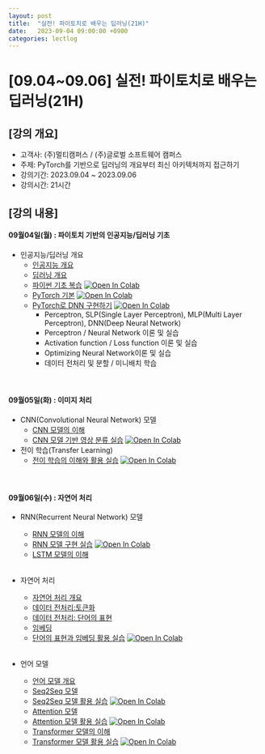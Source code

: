 ```yaml
---
layout: post
title:  "실전! 파이토치로 배우는 딥러닝(21H)"
date:   2023-09-04 09:00:00 +0900
categories: lectlog
---
```


# [09.04~09.06] 실전! 파이토치로 배우는 딥러닝(21H)

## [강의 개요]

* 고객사: (주)멀티캠퍼스 / (주)글로벌 소프트웨어 캠퍼스
* 주제: PyTorch를 기반으로 딥러닝의 개요부터 최신 아키텍처까지 접근하기
* 강의기간: 2023.09.04 ~ 2023.09.06
* 강의시간: 21시간

## [강의 내용]

#### 09월04일(월) : 파이토치 기반의 인공지능/딥러닝 기초

* 인공지능/딥러닝 개요
  * [인공지능 개요](../LectureFiles/pdf/AI01_AI개요.pdf)
  * [딥러닝 개요](../LectureFiles/pdf/DL01_딥러닝개요.pdf)
  * [파이썬 기초 복습](../LectureFiles/src/Py001_Basic.ipynb) [![Open In Colab](https://colab.research.google.com/assets/colab-badge.svg)](https://colab.research.google.com/github/aidalabs/Lectures/blob/main/LectureFiles/src/Py001_Basic.ipynb)
  * [PyTorch 기본](../LectureFiles/src/DL003_PyTorch.ipynb) [![Open In Colab](https://colab.research.google.com/assets/colab-badge.svg)](https://colab.research.google.com/github/aidalabs/Lectures/blob/main/LectureFiles/src/DL003_PyTorch.ipynb)
  * [PyTorch로 DNN 구현하기](../LectureFiles/src/DL004_PyTorch_DNN.ipynb) [![Open In Colab](https://colab.research.google.com/assets/colab-badge.svg)](https://colab.research.google.com/github/aidalabs/Lectures/blob/main/LectureFiles/src/DL004_PyTorch_DNN.ipynb)
    * Perceptron, SLP(Single Layer Perceptron), MLP(Multi Layer Perceptron), DNN(Deep Neural Network)
    * Perceptron / Neural Network 이론 및 실습
    * Activation function / Loss function 이론 및 실습
    * Optimizing Neural Network이론 및 실습
    * 데이터 전처리 및 분할 / 미니배치 학습
  <br/>
  <br/>
#### 09월05일(화) : 이미지 처리

* CNN(Convolutional Neural Network) 모델
  * [CNN 모델의 이해](../LectureFiles/pdf/DL02_CNN모델개요.pdf)
  * [CNN 모델 기반 영상 분류 실습](../LectureFiles/src/DL005_CNN_ImageClassificaton.ipynb) [![Open In Colab](https://colab.research.google.com/assets/colab-badge.svg)](https://colab.research.google.com/github/aidalabs/Lectures/blob/main/LectureFiles/src/DL005_CNN_ImageClassificaton.ipynb)
* 전이 학습(Transfer Learning)
  * [전이 학습의 이해와 활용 실습](../LectureFiles/src/DL030_TransferLearning_YOLOv8.ipynb) [![Open In Colab](https://colab.research.google.com/assets/colab-badge.svg)](https://colab.research.google.com/github/aidalabs/Lectures/blob/main/LectureFiles/src/DL030_TransferLearning_YOLOv8.ipynb)
  <br/>
  <br/>
#### 09월06일(수) : 자연어 처리

* RNN(Recurrent Neural Network) 모델
  * [RNN 모델의 이해](../LectureFiles/pdf/DL11_RNN모델개요.pdf)
  * [RNN 모델 구현 실습](../LectureFiles/src/DL011_RNN.ipynb) [![Open In Colab](https://colab.research.google.com/assets/colab-badge.svg)](https://colab.research.google.com/github/aidalabs/Lectures/blob/main/LectureFiles/src/DL011_RNN.ipynb)
  * [LSTM 모델의 이해](../LectureFiles/pdf/DL14_LSTM모델개요.pdf)
  <br/>
* 자연어 처리
  * [자연어 처리 개요](../LectureFiles/pdf/NLP01_자연어처리개요.pdf)
  * [데이터 전처리:토큰화](../LectureFiles/pdf/NLP02_전처리-토큰화.pdf)
  * [데이터 전처리: 단어의 표현](../LectureFiles/pdf/NLP03_전처리-단어의표현.pdf)
  * [임베딩](../LectureFiles/pdf/NLP04_임베딩.pdf)
  * [단어의 표현과 임베딩 활용 실습](../LectureFiles/src/DL013_Word_Embedding.ipynb) [![Open In Colab](https://colab.research.google.com/assets/colab-badge.svg)](https://colab.research.google.com/github/aidalabs/Lectures/blob/main/LectureFiles/src/DL013_Word_Embedding.ipynb)

  <br/>
* 언어 모델
  * [언어 모델 개요](../LectureFiles/pdf/NLP05_언어모델개요.pdf)
  * [Seq2Seq 모델](../LectureFiles/pdf/NLP06_언어모델_Seq2Seq.pdf)
  * [Seq2Seq 모델 활용 실습](../LectureFiles/src/DL016_Seq2Seq.ipynb) [![Open In Colab](https://colab.research.google.com/assets/colab-badge.svg)](https://colab.research.google.com/github/aidalabs/Lectures/blob/main/LectureFiles/src/DL016_Seq2Seq.ipynb)
  * [Attention 모델](../LectureFiles/pdf/NLP07_언어모델_Attention.pdf)
  * [Attention 모델 활용 실습](../LectureFiles/src/DL017_Attention.ipynb) [![Open In Colab](https://colab.research.google.com/assets/colab-badge.svg)](https://colab.research.google.com/github/aidalabs/Lectures/blob/main/LectureFiles/src/DL017_Attention.ipynb)
  * [Transformer 모델의 이해](../LectureFiles/pdf/NLP08_언어모델_Transformer.pdf)
  * [Transformer 모델 활용 실습](../LectureFiles/src/DL018_Transformer.ipynb) [![Open In Colab](https://colab.research.google.com/assets/colab-badge.svg)](https://colab.research.google.com/github/aidalabs/Lectures/blob/main/LectureFiles/src/DL018_Transformer.ipynb)